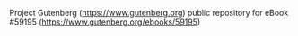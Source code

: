 Project Gutenberg (https://www.gutenberg.org) public repository for
eBook #59195 (https://www.gutenberg.org/ebooks/59195)
